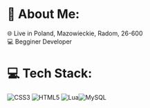 # 💫 About Me:
🌐 Live in Poland, Mazowieckie, Radom, 26-600<br>💻 Begginer Developer


# 💻 Tech Stack:
![CSS3](https://img.shields.io/badge/css3-%231572B6.svg?style=for-the-badge&logo=css3&logoColor=white) ![HTML5](https://img.shields.io/badge/html5-%23E34F26.svg?style=for-the-badge&logo=html5&logoColor=white) ![Lua](https://img.shields.io/badge/lua-%232C2D72.svg?style=for-the-badge&logo=lua&logoColor=white)![MySQL](https://img.shields.io/badge/mysql-%2300f.svg?style=for-the-badge&logo=mysql&logoColor=white)
